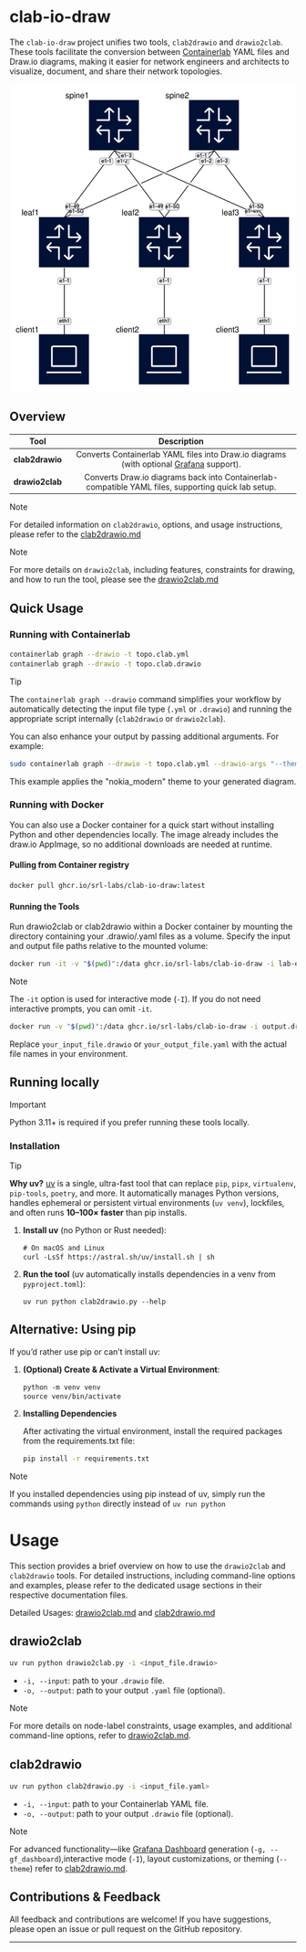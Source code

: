# clab-io-draw

The `clab-io-draw` project unifies two tools, `clab2drawio` and `drawio2clab`. These tools facilitate the conversion between [Containerlab](https://github.com/srl-labs/containerlab) YAML files and Draw.io diagrams, making it easier for network engineers and architects to visualize, document, and share their network topologies.

<p align="center">
  <img src="./docs/img/st.clab.drawio.svg" alt="Drawio Example">
</p>



## Overview

|  Tool         |  Description                                                                                       |
| :-----------: | :------------------------------------------------------------------------------------------------: |
| **clab2drawio** | Converts Containerlab YAML files into Draw.io diagrams (with optional [Grafana](docs/grafana.md) support).  |
| **drawio2clab** | Converts Draw.io diagrams back into Containerlab-compatible YAML files, supporting quick lab setup.|


> [!NOTE]
> For detailed information on `clab2drawio`, options, and usage instructions, please refer to the [clab2drawio.md](docs/clab2drawio.md)

> [!NOTE]
> For more details on `drawio2clab`, including features, constraints for drawing, and how to run the tool, please see the [drawio2clab.md](docs/drawio2clab.md) 


## Quick Usage

### Running with Containerlab
```bash
containerlab graph --drawio -t topo.clab.yml
containerlab graph --drawio -t topo.clab.drawio
```

> [!TIP]  
> The `containerlab graph --drawio` command simplifies your workflow by automatically detecting the input file type (`.yml` or `.drawio`) and running the appropriate script internally (`clab2drawio` or `drawio2clab`).  
> 
> You can also enhance your output by passing additional arguments. For example:  
> ~~~bash
> sudo containerlab graph --drawio -t topo.clab.yml --drawio-args "--theme nokia_modern"
> ~~~  
> This example applies the "nokia_modern" theme to your generated diagram. 


### Running with Docker

You can also use a Docker container for a quick start without installing Python and other dependencies locally. The image already includes the draw.io AppImage, so no additional downloads are needed at runtime.


#### Pulling from Container registry

```bash
docker pull ghcr.io/srl-labs/clab-io-draw:latest
```

#### Running the Tools

Run drawio2clab or clab2drawio within a Docker container by mounting the directory containing your .drawio/.yaml files as a volume. Specify the input and output file paths relative to the mounted volume:

```bash
docker run -it -v "$(pwd)":/data ghcr.io/srl-labs/clab-io-draw -i lab-examples/br01.clab.yml
```
> [!NOTE]
> The `-it` option is used for interactive mode (`-I`). 
> If you do not need interactive prompts, you can omit `-it`.

```bash
docker run -v "$(pwd)":/data ghcr.io/srl-labs/clab-io-draw -i output.drawio
```

Replace `your_input_file.drawio` or `your_output_file.yaml` with the 
actual file names in your environment.

## Running locally

> [!IMPORTANT]  
> Python 3.11+ is required if you prefer running these tools locally.

### Installation

> [!TIP]
> **Why uv?**
> [uv](https://docs.astral.sh/uv) is a single, ultra-fast tool that can replace `pip`, `pipx`, `virtualenv`, `pip-tools`, `poetry`, and more. It automatically manages Python versions, handles ephemeral or persistent virtual environments (`uv venv`), lockfiles, and often runs **10–100× faster** than pip installs.

1. **Install uv** (no Python or Rust needed):
    ```
    # On macOS and Linux
    curl -LsSf https://astral.sh/uv/install.sh | sh
    ```

2. **Run the tool** (uv automatically installs dependencies in a venv from `pyproject.toml`):
    ```
    uv run python clab2drawio.py --help
    ```

## Alternative: Using pip

If you’d rather use pip or can’t install uv:

1. **(Optional) Create & Activate a Virtual Environment**:
    ```
    python -m venv venv
    source venv/bin/activate
    ```

2. **Installing Dependencies**

    After activating the virtual environment, install the required packages from the requirements.txt file:

    ```bash
    pip install -r requirements.txt
    ```
> [!NOTE]
> If you installed dependencies using pip instead of uv, simply run the commands using `python` directly instead of `uv run python`


# Usage

This section provides a brief overview on how to use the `drawio2clab` and `clab2drawio` tools. For detailed instructions, including command-line options and examples, please refer to the dedicated usage sections in their respective documentation files.

Detailed Usages: [drawio2clab.md](docs/drawio2clab.md#usage) and [clab2drawio.md](docs/clab2drawio.md#usage)

## drawio2clab

```bash
uv run python drawio2clab.py -i <input_file.drawio>
```

- `-i, --input`: path to your `.drawio` file.
- `-o, --output`: path to your output `.yaml` file (optional).

> [!NOTE]
> For more details on node-label constraints, usage examples, and additional 
> command-line options, refer to 
> [drawio2clab.md](docs/drawio2clab.md#usage).

## clab2drawio

```bash
uv run python clab2drawio.py -i <input_file.yaml>
```

- `-i, --input`: path to your Containerlab YAML file.
- `-o, --output`: path to your output `.drawio` file (optional).

> [!NOTE]
> For advanced functionality—like 
> [Grafana Dashboard](docs/grafana.md) generation (`-g, --gf_dashboard`),interactive mode (`-I`), layout customizations, or theming (`--theme`) refer to [clab2drawio.md](docs/clab2drawio.md#usage).

## Contributions & Feedback

All feedback and contributions are welcome! If you have suggestions, please open an issue or pull request on the GitHub repository.

---